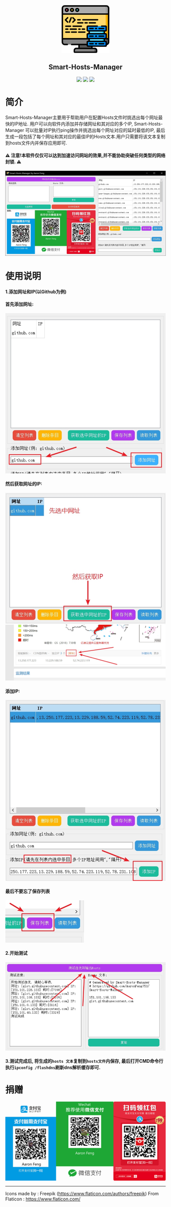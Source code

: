 <p align="center">
<img src="/SRC/Smart-Hosts-Manager/icon/icon_main.png" height="150">
</p>

<h2 align="center"> Smart-Hosts-Manager </h2>

<p align="center">
<img src="https://img.shields.io/github/v/release/AaronFeng753/Smart-Hosts-Manager">
<img src="https://img.shields.io/badge/support-Windows-blue?logo=Windows">
<img src="https://img.shields.io/github/license/AaronFeng753/Smart-Hosts-Manager">
</p>

# 简介
Smart-Hosts-Manager主要用于帮助用户在配置Hosts文件时挑选出每个网址最快的IP地址.
用户可以向软件内添加并存储网址和其对应的多个IP, Smart-Hosts-Manager 可以批量对IP执行ping操作并挑选出每个网址对应的延时最低的IP, 最后生成一段包括了每个网址和其对应的最佳IP的Hosts文本.用户只需要将该文本复制到hosts文件内并保存应用即可.

#### ⚠ 注意!本软件仅仅可以达到加速访问网站的效果,并不能协助突破任何类型的网络封锁. ⚠

![mainwindow](/Screenshots/mainwindow.jpg)

# 使用说明
#### 1.添加网址和IP(以Github为例)

#### 首先添加网址:
![AddWebSite](/Screenshots/AddWebSite.jpg)
#### 然后获取网址的IP:
![GetIP](/Screenshots/GetIP.jpg)
![CopyIP](/Screenshots/CopyIP.jpg)
#### 添加IP:
![AddIP](/Screenshots/AddIP.jpg)
#### 最后不要忘了保存列表
![SaveList](/Screenshots/SaveList.jpg)
#### 2.开始测试
![StartTest](/Screenshots/StartTest.jpg)
#### 3.测试完成后, 将生成的`hosts 文本`复制到`hosts文件`内保存, 最后打开CMD命令行执行`ipconfig /flushdns`刷新dns解析缓存即可.

# 捐赠
![donate](/Donate_QRCode.jpg)

---

Icons made by : Freepik (https://www.flaticon.com/authors/freepik) From Flaticon : https://www.flaticon.com/

